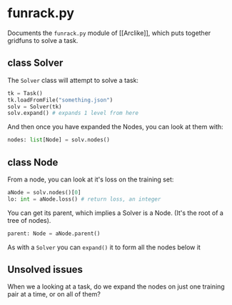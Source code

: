 # funrack.py

Documents the `funrack.py` module of [[Arclike]], which puts together gridfuns to solve a task.

## class Solver

The `Solver` class will attempt to solve a task:

```py
tk = Task()
tk.loadFromFile("something.json")
solv = Solver(tk)
solv.expand() # expands 1 level from here
```

And then once you have expanded the Nodes, you can look at them with: 

```py
nodes: list[Node] = solv.nodes()
```

## class Node

From a node, you can look at it's loss on the training set:

```py
aNode = solv.nodes()[0]
lo: int = aNode.loss() # return loss, an integer
```

You can get its parent, which implies a Solver is a Node. (It's the root of a tree of nodes).

```py
parent: Node = aNode.parent()
```

As with a `Solver` you can `expand()` it to form all the nodes below it

## Unsolved issues

When we a looking at a task, do we expand the nodes on just one training pair at a time, or on all of them?